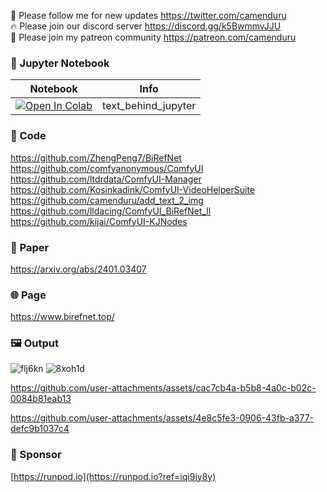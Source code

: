 🐣 Please follow me for new updates https://twitter.com/camenduru <br />
🔥 Please join our discord server https://discord.gg/k5BwmmvJJU <br />
🥳 Please join my patreon community https://patreon.com/camenduru <br />

### 🍊 Jupyter Notebook

| Notebook | Info
| --- | --- |
[![Open In Colab](https://colab.research.google.com/assets/colab-badge.svg)](https://colab.research.google.com/github/camenduru/text-behind-jupyter/blob/main/text_behind_jupyter.ipynb) | text_behind_jupyter

### 🧬 Code
https://github.com/ZhengPeng7/BiRefNet <br />
https://github.com/comfyanonymous/ComfyUI <br />
https://github.com/ltdrdata/ComfyUI-Manager <br />
https://github.com/Kosinkadink/ComfyUI-VideoHelperSuite <br />
https://github.com/camenduru/add_text_2_img <br />
https://github.com/lldacing/ComfyUI_BiRefNet_ll <br />
https://github.com/kijai/ComfyUI-KJNodes <br />

### 📄 Paper
https://arxiv.org/abs/2401.03407

### 🌐 Page
https://www.birefnet.top/

### 🖼 Output
![flj6kn](https://github.com/user-attachments/assets/71ada268-55d4-440b-894a-ad30d6d79744)
![8xoh1d](https://github.com/user-attachments/assets/70fe0b92-61eb-4a9c-9e5d-b6708a323940)

https://github.com/user-attachments/assets/cac7cb4a-b5b8-4a0c-b02c-0084b81eab13

https://github.com/user-attachments/assets/4e8c5fe3-0906-43fb-a377-defc9b1037c4

### 🏢 Sponsor
[https://runpod.io](https://runpod.io?ref=iqi9iy8y)
